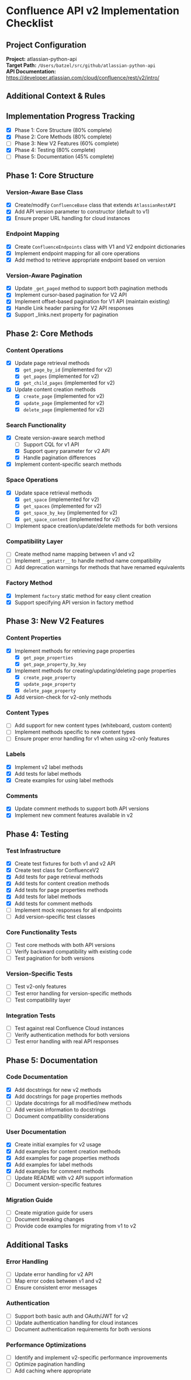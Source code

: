 # Confluence API v2 Implementation Checklist

## Project Configuration

**Project:** atlassian-python-api  
**Target Path:** `/Users/batzel/src/github/atlassian-python-api`  
**API Documentation:** https://developer.atlassian.com/cloud/confluence/rest/v2/intro/  

## Additional Context & Rules
<!-- Add any additional information, context, or rules here -->

## Implementation Progress Tracking
- [x] Phase 1: Core Structure (80% complete)
- [x] Phase 2: Core Methods (80% complete)
- [ ] Phase 3: New V2 Features (60% complete)
- [x] Phase 4: Testing (80% complete)
- [ ] Phase 5: Documentation (45% complete)

## Phase 1: Core Structure

### Version-Aware Base Class
- [x] Create/modify `ConfluenceBase` class that extends `AtlassianRestAPI`
- [x] Add API version parameter to constructor (default to v1)
- [x] Ensure proper URL handling for cloud instances

### Endpoint Mapping
- [x] Create `ConfluenceEndpoints` class with V1 and V2 endpoint dictionaries
- [x] Implement endpoint mapping for all core operations
- [x] Add method to retrieve appropriate endpoint based on version

### Version-Aware Pagination
- [x] Update `_get_paged` method to support both pagination methods
- [x] Implement cursor-based pagination for V2 API
- [x] Implement offset-based pagination for V1 API (maintain existing)
- [x] Handle Link header parsing for V2 API responses
- [x] Support _links.next property for pagination

## Phase 2: Core Methods

### Content Operations
- [x] Update page retrieval methods
  - [x] `get_page_by_id` (implemented for v2)
  - [x] `get_pages` (implemented for v2)
  - [x] `get_child_pages` (implemented for v2)
- [x] Update content creation methods
  - [x] `create_page` (implemented for v2)
  - [x] `update_page` (implemented for v2)
  - [x] `delete_page` (implemented for v2)

### Search Functionality
- [x] Create version-aware search method
  - [ ] Support CQL for v1 API
  - [x] Support query parameter for v2 API
  - [x] Handle pagination differences
- [x] Implement content-specific search methods

### Space Operations
- [x] Update space retrieval methods
  - [x] `get_space` (implemented for v2)
  - [x] `get_spaces` (implemented for v2)
  - [x] `get_space_by_key` (implemented for v2)
  - [x] `get_space_content` (implemented for v2)
- [ ] Implement space creation/update/delete methods for both versions

### Compatibility Layer
- [ ] Create method name mapping between v1 and v2
- [ ] Implement `__getattr__` to handle method name compatibility
- [ ] Add deprecation warnings for methods that have renamed equivalents

### Factory Method
- [x] Implement `factory` static method for easy client creation
- [x] Support specifying API version in factory method

## Phase 3: New V2 Features

### Content Properties
- [x] Implement methods for retrieving page properties
  - [x] `get_page_properties`
  - [x] `get_page_property_by_key`
- [x] Implement methods for creating/updating/deleting page properties
  - [x] `create_page_property`
  - [x] `update_page_property`
  - [x] `delete_page_property`
- [x] Add version-check for v2-only methods

### Content Types
- [ ] Add support for new content types (whiteboard, custom content)
- [ ] Implement methods specific to new content types
- [ ] Ensure proper error handling for v1 when using v2-only features

### Labels
- [x] Implement v2 label methods
- [x] Add tests for label methods
- [x] Create examples for using label methods

### Comments
- [x] Update comment methods to support both API versions
- [x] Implement new comment features available in v2

## Phase 4: Testing

### Test Infrastructure
- [x] Create test fixtures for both v1 and v2 API
- [x] Create test class for ConfluenceV2
- [x] Add tests for page retrieval methods
- [x] Add tests for content creation methods
- [x] Add tests for page properties methods
- [x] Add tests for label methods
- [x] Add tests for comment methods
- [ ] Implement mock responses for all endpoints
- [ ] Add version-specific test classes

### Core Functionality Tests
- [ ] Test core methods with both API versions
- [ ] Verify backward compatibility with existing code
- [ ] Test pagination for both versions

### Version-Specific Tests
- [ ] Test v2-only features
- [ ] Test error handling for version-specific methods
- [ ] Test compatibility layer

### Integration Tests
- [ ] Test against real Confluence Cloud instances
- [ ] Verify authentication methods for both versions
- [ ] Test error handling with real API responses

## Phase 5: Documentation

### Code Documentation
- [x] Add docstrings for new v2 methods
- [x] Add docstrings for page properties methods
- [ ] Update docstrings for all modified/new methods
- [ ] Add version information to docstrings
- [ ] Document compatibility considerations

### User Documentation
- [x] Create initial examples for v2 usage
- [x] Add examples for content creation methods
- [x] Add examples for page properties methods
- [x] Add examples for label methods
- [x] Add examples for comment methods
- [ ] Update README with v2 API support information
- [ ] Document version-specific features

### Migration Guide
- [ ] Create migration guide for users
- [ ] Document breaking changes
- [ ] Provide code examples for migrating from v1 to v2

## Additional Tasks

### Error Handling
- [ ] Update error handling for v2 API
- [ ] Map error codes between v1 and v2
- [ ] Ensure consistent error messages

### Authentication
- [ ] Support both basic auth and OAuth/JWT for v2
- [ ] Update authentication handling for cloud instances
- [ ] Document authentication requirements for both versions

### Performance Optimizations
- [ ] Identify and implement v2-specific performance improvements
- [ ] Optimize pagination handling
- [ ] Add caching where appropriate 